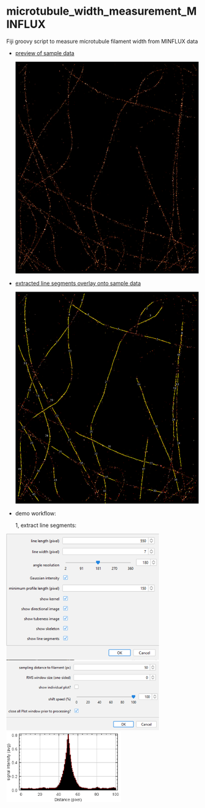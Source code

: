 # microtubule_width_measurement_MINFLUX
Fiji groovy script to measure microtubule filament width from MINFLUX data

- [preview of sample data](/sample_data/sample_data(preview).png)

    <img src="/sample_data/sample_data(preview).png" width="550" height=auto>
   
- [extracted line segments overlay onto sample data](/sample_data/sample_data_with_line_segments(preview).png)

    <img src="/sample_data/sample_data_with_line_segments(preview).png" width="550" height=auto>
    
    
- demo workflow:

    1, extract line segments:
    

<div class="row">
  <div class="column">
    <img src="/sample_data/script_input_demo_1.png" width="400" height=auto>
  </div>
  <div class="column">
    <img src="/sample_data/script_input_demo_2.png" width="400" height=auto>
  </div>
  <div class="column">
    <img src="/sample_data/script_output_demo_3.png" width="300" height=auto>
  </div>
</div>
  
